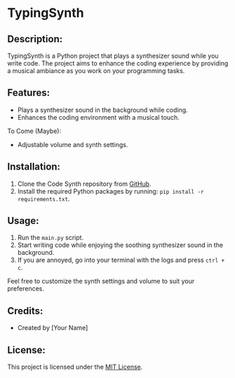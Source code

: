 # TypingSynth

## Description:
TypingSynth is a Python project that plays a synthesizer sound while you write code. The project aims to enhance the coding experience by providing a musical ambiance as you work on your programming tasks.

## Features:
-  Plays a synthesizer sound in the background while coding.
-  Enhances the coding environment with a musical touch.

To Come (Maybe):
-  Adjustable volume and synth settings.

## Installation:
1. Clone the Code Synth repository from [GitHub](https://github.com/your-repository).
2. Install the required Python packages by running: `pip install -r requirements.txt`.

## Usage:
1. Run the `main.py` script.
2. Start writing code while enjoying the soothing synthesizer sound in the background.
3. If you are annoyed, go into your terminal with the logs and press `ctrl + c`.

Feel free to customize the synth settings and volume to suit your preferences.

## Credits:
-  Created by [Your Name]
  
## License:
This project is licensed under the [MIT License](https://opensource.org/licenses/MIT).

